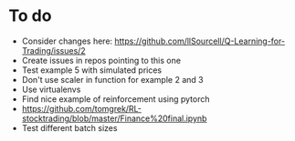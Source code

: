 # To do

- Consider changes here: https://github.com/llSourcell/Q-Learning-for-Trading/issues/2
- Create issues in repos pointing to this one
- Test example 5 with simulated prices
- Don't use scaler in function for example 2 and 3
- Use virtualenvs
- Find nice example of reinforcement using pytorch
- https://github.com/tomgrek/RL-stocktrading/blob/master/Finance%20final.ipynb
- Test different batch sizes
